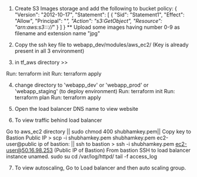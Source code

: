 1. Create S3 Images storage and add the following to bucket policy:
{
    "Version": "2012-10-17",
    "Statement": [
        {
            "Sid": "Statement1",
            "Effect": "Allow",
            "Principal": "*",
            "Action": "s3:GetObject",
            "Resource": "arn:aws:s3:::<bucket-name>/<folder>/*"
        }
    ]
}
    ** Upload some images having number 0-9 as filename and extension name "jpg" 

2. Copy the ssh key file to webapp_dev/modules/aws_ec2/ (Key is already present in all 3 environment)
3. in tf_aws directory >>

Run: terraform init
Run: terraform apply

4. change directory to 'webapp_dev' or 'webapp_prod' or 'webapp_staging' (to deploy environment)
 Run: terraform init
 Run: terraform plan
 Run: terraform apply
5. Open the load balancer DNS name to view website

6. To view traffic behind load balancer
  
Go to aws_ec2 directory || sudo chmod 400 shubhamkey.pem|| Copy key to Bastion Public IP > scp -i shubhamkey.pem shubhamkey.pem ec2-user@public ip of bastion:
|| ssh to bastion > ssh -i shubhamkey.pem ec2-user@50.16.98.253 (Public IP of Bastion)
From bastion SSH to load balancer instance unamed.
sudo su
cd /var/log/httpd/
tail -f access_log

7. To view autoscaling, Go to Load balancer and then auto scaling group.

